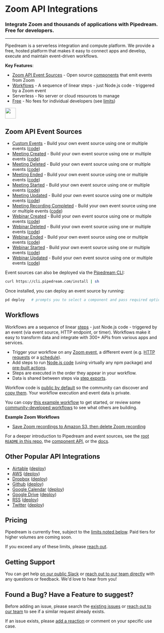# Zoom API Integrations 
### Integrate Zoom and thousands of applications with Pipedream.  Free for developers.

---

Pipedream is a serverless integration and compute platform.  We provide a free, hosted platform that makes it easy to connect apps and develop, execute and maintain event-driven workflows.

**Key Features**:
* [Zoom API Event Sources](#github-api-event-sources) - Open source [components](https://github.com/PipedreamHQ/pipedream/tree/master/components) that emit events from Zoom
* [Workflows](#workflows) - A sequence of linear steps - just Node.js code - triggered by a Zoom event
* Serverless - No server or cloud resources to manage
* [Free](#pricing) - No fees for individual developers (see [limits](https://docs.pipedream.com/limits/))

<a href="http://tod.ly/31IFFFb"><img src="https://i.ibb.co/m0bBsSL/deploy-clean.png" height="35"></a>

## Zoom API Event Sources

 - [Custom Events](http://tod.ly/31IFFFb) - Build your own event source using one or multiple events ([code](https://github.com/PipedreamHQ/pipedream/blob/master/components/zoom/custom-event.js))
 - [Meeting Created](http://tod.ly/31IFFFb) - Build your own event source using one or multiple events ([code](https://github.com/PipedreamHQ/pipedream/blob/master/components/zoom/meeting-created.js))
 - [Meeting Deleted](http://tod.ly/31IFFFb) - Build your own event source using one or multiple events ([code](https://github.com/PipedreamHQ/pipedream/blob/master/components/zoom/meeting-deleted.js)) 
 - [Meeting Ended](http://tod.ly/31IFFFb) - Build your own event source using one or multiple events ([code](https://github.com/PipedreamHQ/pipedream/blob/master/components/zoom/meeting-ended.js)) 
 - [Meeting Started](http://tod.ly/31IFFFb) - Build your own event source using one or multiple events ([code](https://github.com/PipedreamHQ/pipedream/blob/master/components/zoom/meeting-started.js))
 - [Meeting Updated](http://tod.ly/31IFFFb) - Build your own event source using one or multiple events ([code](https://github.com/PipedreamHQ/pipedream/blob/master/components/zoom/meeting-updated.js)) 
 - [Meeting Recording Completed](http://tod.ly/31IFFFb) - Build your own event source using one or multiple events ([code](https://github.com/PipedreamHQ/pipedream/blob/master/components/zoom/recording-completed.js)) 
 - [Webinar Created](http://tod.ly/31IFFFb) - Build your own event source using one or multiple events ([code](https://github.com/PipedreamHQ/pipedream/blob/master/components/zoom/webinar-created.js))
 - [Webinar Deleted](http://tod.ly/31IFFFb) - Build your own event source using one or multiple events ([code](https://github.com/PipedreamHQ/pipedream/blob/master/components/zoom/webinar-deleted.js)) 
 - [Webinar Ended](http://tod.ly/31IFFFb) - Build your own event source using one or multiple events ([code](https://github.com/PipedreamHQ/pipedream/blob/master/components/zoom/webinar-ended.js)) 
 - [Webinar Started](http://tod.ly/31IFFFb) - Build your own event source using one or multiple events ([code](https://github.com/PipedreamHQ/pipedream/blob/master/components/zoom/webinar-started.js))
 - [Webinar Updated](http://tod.ly/31IFFFb) - Build your own event source using one or multiple events ([code](https://github.com/PipedreamHQ/pipedream/blob/master/components/zoom/webinar-updated.js))   
 
Event sources can also be deployed via the [Pipedream CLI](https://docs.pipedream.com/cli/reference/):

```bash
curl https://cli.pipedream.com/install | sh
```

Once installed, you can deploy an event source by running:

```bash
pd deploy   # prompts you to select a component and pass required options
```

## Workflows

Workflows are a sequence of linear [steps](https://docs.pipedream.com/workflows/steps) - just Node.js code - triggered by an event (via event source, HTTP endpoint, or timer). Workflows make it easy to transform data and integrate with 300+ APIs from various apps and services.

* Trigger your workflow on any [Zoom event](https://pipedream.com/sources/new?app=github), a different event (e.g. [HTTP requests](https://docs.pipedream.com/workflows/steps/triggers/#http) or a [schedule](https://docs.pipedream.com/workflows/steps/triggers/#cron-scheduler)).
* Add steps to run [Node.js code](https://docs.pipedream.com/workflows/steps/code/) (using virtually any npm package) and [pre-built actions](https://docs.pipedream.com/workflows/steps/actions/).
* Steps are executed in the order they appear in your workflow.
* Data is shared between steps via [step exports](https://docs.pipedream.com/workflows/steps/#step-exports).

Workflow code is [public by default](https://docs.pipedream.com/public-workflows/) so the community can discover and [copy them](https://docs.pipedream.com/workflows/copy/). Your workflow execution and event data is private. 

You can copy [this example workflow](https://pipedream.com/@tod/use-http-requests-to-trigger-a-workflow-p_6lCy5y/readme) to get started, or review some [community-developed workflows](https://pipedream.com/explore) to see what others are building.

**Example Zoom Workflows**
- [Save Zoom recordings to Amazon S3, then delete Zoom recording](https://pipedream.com/@dylburger/save-zoom-recordings-to-amazon-s3-p_PACKJG/readme)

For a deeper introduction to Pipedream and event sources, see the [root `README` in this repo](/README.md), the [component API](/COMPONENT-API.md), or the [docs](http://docs.pipedream.com/apps/zoom/).

## Other Popular API Integrations

* [Airtable](https://github.com/PipedreamHQ/pipedream/tree/master/components/airtable) ([deploy](https://pipedream.com/sources/new?app=airtable))
* [AWS](https://github.com/PipedreamHQ/pipedream/tree/master/components/aws) ([deploy](https://pipedream.com/sources/new?app=aws))
* [Dropbox](https://github.com/PipedreamHQ/pipedream/tree/master/components/dropbox) ([deploy](https://pipedream.com/sources/new?app=dropbox))
* [Github](https://github.com/PipedreamHQ/pipedream/tree/master/components/github) ([deploy](https://pipedream.com/sources/new?app=github))
* [Google Calendar](https://github.com/PipedreamHQ/pipedream/tree/master/components/google-calendar) ([deploy](https://pipedream.com/sources/new?app=google-calendar))
* [Google Drive](https://github.com/PipedreamHQ/pipedream/tree/master/components/google-drive) ([deploy](https://pipedream.com/sources/new?app=google-drive))
* [RSS](https://github.com/PipedreamHQ/pipedream/tree/master/components/rss) ([deploy](https://pipedream.com/sources/new?app=rss))
* [Twitter](https://github.com/PipedreamHQ/pipedream/tree/master/components/twitter) ([deploy](https://pipedream.com/sources/new?app=twitter))

## Pricing

Pipedream is currently free, subject to the [limits noted below](https://docs.pipedream.com/limits/). Paid tiers for higher volumes are coming soon.

If you exceed any of these limits, please [reach out](https://docs.pipedream.com/support/).

## Getting Support

You can get help [on our public Slack](https://pipedream.com/community) or [reach out to our team directly](https://docs.pipedream.com/support/) with any questions or feedback. We'd love to hear from you!

## Found a Bug? Have a Feature to suggest?

Before adding an issue, please search the [existing issues](https://github.com/PipedreamHQ/pipedream/issues) or [reach out to our team](https://docs.pipedream.com/support/) to see if a similar request already exists.

If an issue exists, please [add a reaction](https://help.github.com/en/github/collaborating-with-issues-and-pull-requests/about-conversations-on-github) or comment on your specific use case.
